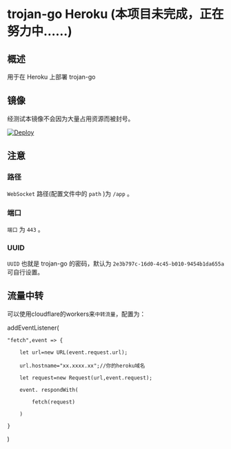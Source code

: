 # trojan-go Heroku (本项目未完成，正在努力中……)



## 概述



用于在 Heroku 上部署 trojan-go



## 镜像



经测试本镜像不会因为大量占用资源而被封号。



[![Deploy](https://www.herokucdn.com/deploy/button.png)](https://dashboard.heroku.com/new?template=https://github.com/lililiwuming/p2hk/tree/trojan-go)



## 注意



### 路径



`WebSocket` 路径(配置文件中的 `path` )为 `/app` 。



### 端口



`端口` 为 `443` 。



### UUID



`UUID` 也就是 trojan-go 的密码，默认为 `2e3b797c-16d0-4c45-b010-9454b1da655a` 可自行设置。



## 流量中转



可以使用cloudflare的workers来`中转流量`，配置为：  



addEventListener(  

    "fetch",event => {  

        let url=new URL(event.request.url);  

        url.hostname="xx.xxxx.xx";//你的heroku域名    

        let request=new Request(url,event.request);  

        event. respondWith(  

            fetch(request)  

        )  

    }  

)  


